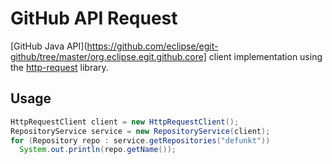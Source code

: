 # GitHub API Request
[GitHub Java API](https://github.com/eclipse/egit-github/tree/master/org.eclipse.egit.github.core] client implementation
using the [http-request](https://github.com/kevinsawicki/http-request) library.

## Usage

```java
HttpRequestClient client = new HttpRequestClient();
RepositoryService service = new RepositoryService(client);
for (Repository repo : service.getRepositories("defunkt"))
  System.out.println(repo.getName());
```

